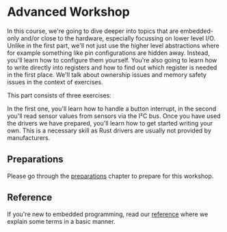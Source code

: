 # Advanced Workshop

In this course, we're going to dive deeper into topics that are embedded-only and/or close to the hardware, especially focussing on lower level I/O. Unlike in the first part, we'll not just use the higher level abstractions where for example something like pin configurations are hidden away. Instead, you'll learn how to configure them yourself. You're also going to learn how to write directly into registers and how to find out which register is needed in the first place. We'll talk about ownership issues and memory safety issues in the context of exercises.

This part consists of three exercises:

In the first one, you'll learn how to handle a button interrupt, in the second you'll read sensor values from sensors via the I²C bus. Once you have used the drivers we have prepared, you'll learn how to get started writing your own. This is a necessary skill as Rust drivers are usually not provided by manufacturers.

## Preparations
Please go through the [preparations](./02_0_preparations.md) chapter to prepare for this workshop.

## Reference
If you're new to embedded programming, read our [reference](./05_reference.md) where we explain some terms in a basic manner.
